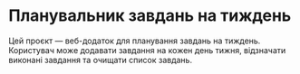 # Планувальник завдань на тиждень

Цей проєкт — веб-додаток для планування завдань на тиждень. Користувач може додавати завдання на кожен день тижня, відзначати виконані завдання та очищати список завдань.
